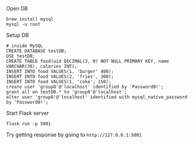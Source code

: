 Open DB

```
brew install mysql
mysql -u root
```

Setup DB

```
# inside MySQL
CREATE DATABASE testDB;
USE testDB;
CREATE TABLE food(uid DECIMAL(3, 0) NOT NULL PRIMARY KEY, name VARCHAR(30), calories INT);
INSERT INTO food VALUES(1, 'burger' 400);
INSERT INTO food VALUES(2, 'fries', 300);
INSERT INTO food VALUES(1, 'coke', 150);
create user 'group8'@'localhost' identified by 'Password0!';
grant all on testDB.* to 'group8'@'localhost';
alter user 'group8'@'localhost' identified with mysql_native_password by 'Password0!';
```

Start Flask server

```
flask run -p 5001
```

Try getting response by going to `http://127.0.0.1:5001`
